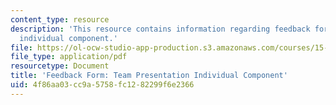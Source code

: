 ```yaml
---
content_type: resource
description: 'This resource contains information regarding feedback form: team presentation
  individual component.'
file: https://ol-ocw-studio-app-production.s3.amazonaws.com/courses/15-279-management-communication-for-undergraduates-fall-2012/4f86aa03cc9a5758fc1282299f6e2366_MIT15_279F12_presIndFdbk.pdf
file_type: application/pdf
resourcetype: Document
title: 'Feedback Form: Team Presentation Individual Component'
uid: 4f86aa03-cc9a-5758-fc12-82299f6e2366
---
```

